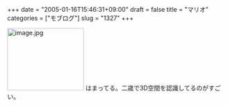 +++
date = "2005-01-16T15:46:31+09:00"
draft = false
title = "マリオ"
categories = ["モブログ"]
slug = "1327"
+++

<img src="http://ieiriblog.jugem.cc/?image=4111" class="pict" width="176" height="144" alt="image.jpg" />
はまってる。二歳で3D空間を認識してるのがすごい。
